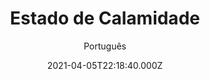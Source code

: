---
id: '4d6bb594-53a5-4c2b-a873-ac70c83a2205'
type: 'movie' # Filme, Série, Anime
title: "Estado de Calamidade"
synopsis: ["No ano de 2030, quando sérios problemas ambientais aconteceram devido ao aquecimento global, o estado vive em recessão. Na tentativa de controlar a recessão econômica, uma agência governamental chamada The Humanity Bureau exila membros da sociedade considerados improdutivos para uma colônia conhecida como Novo Éden. Um assistente social ambicioso e imparcial, Noah (Nicolas Cage), investiga o caso de uma mãe (Sarah Lind) e seu filho (Jakob Davies). Sabendo do injusto destino do garoto inocente, ele parte para salvar suas vidas e expor a verdade sobre a agência governamental.",
]
originalTitle: "The Humanity Bureau"
date: '2021-04-05T22:18:40.000Z'
update: '2021-04-05T22:18:40.000Z'
releaseDate: '2017-07-11T03:00:00.000Z'
imdb:
  rating: '4.7' # 8.5
  id: '' # tt0470752
duration: '1h 35m'
trailer:
  urls: [
    'nb29-EyUOrI',
  ]
tags: ['720p', '1080p']
genre: ['Ação', 'Aventura'] #
quality: 'BluRay 720p | 1080p' # BluRay, WEB-DL, HDTV, WEB-DL4K, WEB-DLe
format: 'Mkv | Mp4' # MKV, MP4, TS
audio: 'Português, Inglês' # Dublado, Legendado, Dual Audio, Dub & Leg
subtitle: 'Português' # Português, inglês,
size: '1.09 GB | 1.82 GB' # 4.8 GB
audioQuality: 10
videoQuality: 10
directors: []
#  - name: 'Lana Wachowski'
#    image: ''
#  - name: 'Lilly Wachowski'
#    image: ''
cast: []
#  - name: 'Keanu Reeves'
#    image: ''
#    characterName: 'Neo'
writers: []
#  - name: ''
#    image: ''
maturityRating:
  age: '' # L , 10, 12, 14, 16, 18
  topics: [''] # Violence, Illegal drugs, Inappropriate Language, Legal Drugs, Sexual Content, Extreme Violence
###########################################
download:
  
  - url: 'magnet:?xt=urn:btih:1fa602317c5ddd3c023274670b3b2a0a6cfdc708&dn=Estado.de.Calamidade.2018.720p.BluRay.DUAL-LAPUMiA'
    resolution: '720p' # 720p, 1080p, 4K,
    audio: 'Dual Áudio' # Dublado, Legendado, Dual Audio
    size: '' # 4.8 GB
    quality: '' # BluRay, WEB-DL
    format: '' # MKV
  - url: 'magnet:?xt=urn:btih:fb2648d1fbd37a7c095d5e048e8d1d513a244875&dn=Estado.de.Calamidade.2018.1080p.BluRay.DUAL-LAPUMiA'
    resolution: '1080p' # 720p, 1080p, 4K,
    audio: 'Dual Áudio' # Dublado, Legendado, Dual Audio
    size: '' # 4.8 GB
    quality: '' # BluRay, WEB-DL
    format: '' # MKV
images:
  cover: '/assets/movies/estado-de-calamidade.jpg'
  background: '/assets/movies/'
---